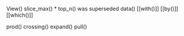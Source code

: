 View()
slice_max()
	* top_n() was superseded
data()
[[with()]]
[[by()]]
[[which()]]

prod()
crossing()
expand()
pull()
